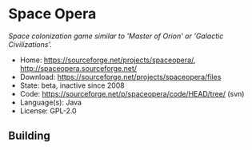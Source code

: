 # Space Opera

_Space colonization game similar to 'Master of Orion' or 'Galactic Civilizations'._

- Home: https://sourceforge.net/projects/spaceopera/, http://spaceopera.sourceforge.net/
- Download: https://sourceforge.net/projects/spaceopera/files
- State: beta, inactive since 2008
- Code: https://sourceforge.net/p/spaceopera/code/HEAD/tree/ (svn)
- Language(s): Java
- License: GPL-2.0

## Building

